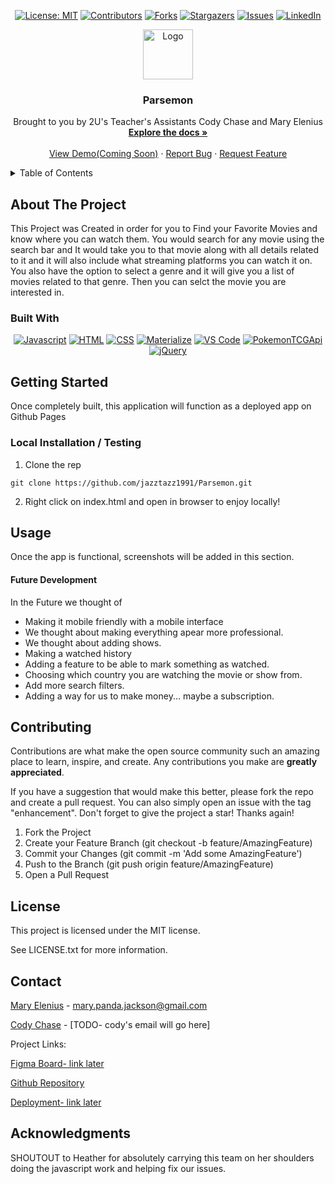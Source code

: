 <div align="center">

  <!-- Add badges using the following format: -->
  <!-- ![Name](urlToShieldHere)(urlToGithubHere) -->

[![License: MIT](https://img.shields.io/badge/License-MIT-yellow.svg)](https://opensource.org/licenses/MIT)
[![Contributors](https://img.shields.io/github/contributors/jazztazz1991/Parsemon.svg?style=plastic&logo=appveyor)](https://github.com/jazztazz1991/Parsemon/graphs/contributors)
[![Forks](https://img.shields.io/github/forks/jazztazz1991/Parsemon.svg?style=plastic&logo=appveyor)](https://github.com/jazztazz1991/Parsemon/network/members)
[![Stargazers](https://img.shields.io/github/stars/jazztazz1991/Parsemon.svg?style=plastic&logo=appveyor)](https://github.com/jazztazz1991/Parsemon/stargazers)
[![Issues](https://img.shields.io/github/issues/jazztazz1991/Parsemon.svg?style=plastic&logo=appveyor)](https://github.com/jazztazz1991/Parsemon/issues)
[![LinkedIn](https://img.shields.io/badge/-LinkedIn-black.svg?style=plastic&logo=appveyor&logo=linkedin&colorB=555)](https://linkedin.com/in/jazztazz1991)

</div>

<!-- PROJECT LOGO -->

<div align="center">
  <a href="https://github.com/jazztazz1991/Parsemon">
    <img src="./assets/images/logo-main.svg" alt="Logo" width="80" height="80">
  </a>

  <h3 align="center">Parsemon</h3>

  <p align="center">
    Brought to you by 2U's Teacher's Assistants Cody Chase and Mary Elenius<br />
    <a href="https://github.com/jazztazz1991/Parsemon"><strong>Explore the docs »</strong></a>
    <br />
    <br />
    <!-- TODO- add deployed link -->
    <a href="https://github.com/jazztazz1991/Parsemon">View Demo(Coming Soon)</a>
    ·
    <a href="https://github.com/jazztazz1991/Parsemon/issues">Report Bug</a>
    ·
    <a href="https://github.com/jazztazz1991/Parsemon/issues">Request Feature</a>

  </p>
</div>

<!-- TABLE OF CONTENTS -->
<details>
  <summary>Table of Contents</summary>
  <ol>
    <li>
      <a href="#about-the-project">About The Project</a>
      <ul>
        <li><a href="#built-with">Built With</a></li>
      </ul>
    </li>
    <li>
      <a href="#getting-started">Getting Started</a>
      <ul>
        <li><a href="#installation">Installation</a></li>
      </ul>
    </li>
    <li><a href="#usage">Usage</a></li>
    <li><a href="#roadmap">Roadmap</a></li>
    <li><a href="#contributing">Contributing</a></li>
    <li><a href="#license">License</a></li>
    <li><a href="#contact">Contact</a></li>
    <li><a href="#acknowledgments">Acknowledgments</a></li>
  </ol>
</details>

<!-- ABOUT THE PROJECT -->

## About The Project

<!-- Add screenshots using the following format: -->
<!-- ![Screenshot alt description](directPathOfScreenshots) -->

This Project was Created in order for you to Find your Favorite Movies and know where you can watch them. You would search for any movie using the search bar and It would take you to that movie along with all details related to it and it will also include what streaming platforms you can watch it on. You also have the option to select a genre and it will give you a list of movies related to that genre. Then you can selct the movie you are interested in.

### Built With

<div align="center">

[![Javascript](https://img.shields.io/badge/Language-JavaScript-ff0000?style=plastic&logo=JavaScript&logoWidth=10)](https://javascript.info/)
[![HTML](https://img.shields.io/badge/Language-HTML-ff8000?style=plastic&logo=HTML5&logoWidth=10)](https://html.com/)
[![CSS](https://img.shields.io/badge/Language-CSS-ffff00?style=plastic&logo=HTML5&logoWidth=10)](https://developer.mozilla.org/en-US/docs/Web/CSS)
[![Materialize](https://img.shields.io/badge/Framework-Materialize-80ff00?style=plastic&logo=jQuery&logoWidth=10)](https://materializecss.com/)
[![VS Code](https://img.shields.io/badge/IDE-VSCode-0000ff?style=plastic&logo=VisualStudioCode&logoWidth=10)](https://code.visualstudio.com/docs)
[![PokemonTCGApi](https://img.shields.io/badge/API-PokemonTCG-8000ff?style=plastic&logo=VisualStudioCode&logoWidth=10)](https://pokemontcg.io/)
[![jQuery](https://img.shields.io/badge/API-jQuery-ff00ff?style=plastic&logo=jQuery&logoWidth=10)](https://jquery.com/)

</div>

<!-- GETTING STARTED -->

## Getting Started

Once completely built, this application will function as a deployed app on Github Pages

### Local Installation / Testing

1. Clone the rep

```
git clone https://github.com/jazztazz1991/Parsemon.git
```

2. Right click on index.html and open in browser to enjoy locally!

<!-- USAGE EXAMPLES -->

## Usage

Once the app is functional, screenshots will be added in this section.

#### Future Development

In the Future we thought of 
- Making it mobile friendly with a mobile interface
- We  thought about making everything apear more professional.
- We thought about adding shows. 
- Making a watched history
- Adding a feature to be able to mark something as watched. 
- Choosing which country you are watching the movie or show from. 
- Add more search filters. 
- Adding a way for us to make money... maybe a subscription. 

<!-- CONTRIBUTING -->

## Contributing

Contributions are what make the open source community such an amazing place to learn, inspire, and create. Any contributions you make are **greatly appreciated**.

If you have a suggestion that would make this better, please fork the repo and create a pull request. You can also simply open an issue with the tag "enhancement".
Don't forget to give the project a star! Thanks again!

1. Fork the Project
2. Create your Feature Branch (git checkout -b feature/AmazingFeature)
3. Commit your Changes (git commit -m 'Add some AmazingFeature')
4. Push to the Branch (git push origin feature/AmazingFeature)
5. Open a Pull Request

<!-- LICENSE -->

## License

This project is licensed under the MIT license.

See LICENSE.txt for more information.

<!-- CONTACT -->

## Contact

[Mary Elenius](https://maryelenius.com/d20) - mary.panda.jackson@gmail.com

<!-- TODO- add cody's email if he wants -->

[Cody Chase](https://github.com/jazztazz1991) - [TODO- cody's email will go here]

Project Links:

<!-- TODO- add FIGMA board -->

[Figma Board- link later](https://www.figma.com/board/sxrQHryd75vygmZsIamCQi/Mov.Ie?node-id=16-1450&t=JydsK2lQMzdzFSDx-1)

[Github Repository](https://github.com/jazztazz1991/Parsemon)

<!-- TODO- add deployment link -->

[Deployment- link later]()

<!-- ACKNOWLEDGMENTS -->

## Acknowledgments

SHOUTOUT to Heather for absolutely carrying this team on her shoulders doing the javascript work and helping fix our issues. 